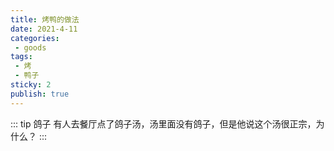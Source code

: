 ```yaml
---
title: 烤鸭的做法
date: 2021-4-11
categories:
 - goods
tags:
 - 烤
 - 鸭子
sticky: 2 
publish: true
---
```


::: tip 鸽子
有人去餐厅点了鸽子汤，汤里面没有鸽子，但是他说这个汤很正宗，为什么？
:::

<!-- more -->